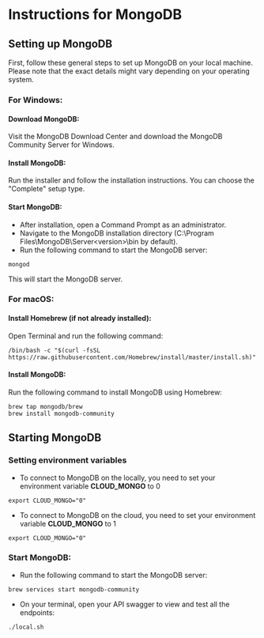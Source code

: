 # Instructions for MongoDB

## Setting up MongoDB
First, follow these general steps to set up MongoDB on your local machine. Please note that the exact details might vary depending on your operating system.

### For Windows:
#### Download MongoDB:
Visit the MongoDB Download Center and download the MongoDB Community Server for Windows.
#### Install MongoDB:
Run the installer and follow the installation instructions. You can choose the "Complete" setup type.
#### Start MongoDB:
- After installation, open a Command Prompt as an administrator.
- Navigate to the MongoDB installation directory (C:\Program Files\MongoDB\Server\<version>\bin by default).
- Run the following command to start the MongoDB server:
```
mongod
```
This will start the MongoDB server.

### For macOS:
#### Install Homebrew (if not already installed):
Open Terminal and run the following command:
```
/bin/bash -c "$(curl -fsSL https://raw.githubusercontent.com/Homebrew/install/master/install.sh)"
```
#### Install MongoDB:
Run the following command to install MongoDB using Homebrew:
```
brew tap mongodb/brew
brew install mongodb-community
```

## Starting MongoDB
### Setting environment variables
- To connect to MongoDB on the locally, you need to set your environment variable **CLOUD_MONGO** to 0
```
export CLOUD_MONGO="0"
```
- To connect to MongoDB on the cloud, you need to set your environment variable **CLOUD_MONGO** to 1
```
export CLOUD_MONGO="0"
```
### Start MongoDB:
- Run the following command to start the MongoDB server:
```
brew services start mongodb-community
```
- On your terminal, open your API swagger to view and test all the endpoints:
```
./local.sh 
```